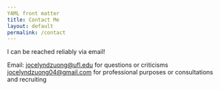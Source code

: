 ```yaml
---
YAML front matter
title: Contact Me
layout: default
permalink: /contact
---
```


I can be reached reliably via email!

Email: [jocelyndzuong@ufl.edu](mailto:jocelyndzuong@ufl.edu) for questions or criticisms
       [jocelyndzuong04@gmail.com](mailto:jocelyndzuong04@gmail.com) for professional purposes or consultations and recruiting



